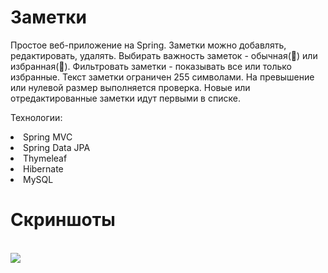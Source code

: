 # Заметки
Простое веб-приложение на Spring.
Заметки можно добавлять, редактировать, удалять.
Выбирать важность заметок - обычная(📗) или избранная(📕).
Фильтровать заметки - показывать все или только избранные.
Текст заметки ограничен 255 символами. На превышение или нулевой размер выполняется проверка.
Новые или отредактированные заметки идут первыми в списке.

Технологии:
<li>Spring MVC
<li>Spring Data JPA
<li>Thymeleaf
<li>Hibernate
<li>MySQL
  
# Скриншоты
<br>
<img src="https://user-images.githubusercontent.com/63846369/165049512-43751931-6741-4460-86fd-3a104e041027.jpg">
<br>
